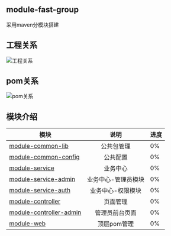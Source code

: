 ## module-fast-group
采用maven分模块搭建

## 工程关系
![工程关系](https://raw.githubusercontent.com/dengjili/module-web/master/project-relation.jpg)
## pom关系
![pom关系](https://raw.githubusercontent.com/dengjili/module-web/master/pom-relation.jpg)

## 模块介绍

| 模块       | 说明          |   进度 |
| ------------- |:-------------:| ----|
|[module-common-lib](module-common-lib)|公共包管理| 0%|
|[module-common-config](module-common-config) |公共配置| 0%|
|[module-service](module-service)|业务中心| 0%|
|[module-service-admin](module-service-admin)|业务中心-管理员模块| 0%|
|[module-service-auth](module-service-auth)|业务中心-权限模块| 0%|
|[module-controller](module-controller)|页面管理| 0%|
|[module-controller-admin](module-controller-admin)| 管理员前台页面|  0%|
|[module-web](module-web)|顶层pom管理| 0%|
